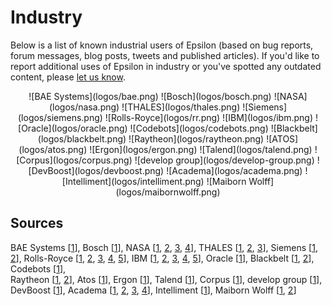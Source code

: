 # Industry

<style>
	img { padding: 10px; }
</style>

 Below is a list of known industrial users of Epsilon (based on bug reports, forum messages, blog posts, tweets and published articles). If you'd like to report additional uses of Epsilon in industry or you've spotted any outdated content, please [let us know](../../forum).

<center>
![BAE Systems](logos/bae.png)
![Bosch](logos/bosch.png)
![NASA](logos/nasa.png)
![THALES](logos/thales.png)
![Siemens](logos/siemens.png)
![Rolls-Royce](logos/rr.png)
![IBM](logos/ibm.png)
![Oracle](logos/oracle.png)
![Codebots](logos/codebots.png)
![Blackbelt](logos/blackbelt.png)
![Raytheon](logos/raytheon.png)
![ATOS](logos/atos.png)
![Ergon](logos/ergon.png)
![Talend](logos/talend.png)
![Corpus](logos/corpus.png)
![develop group](logos/develop-group.png)
![DevBoost](logos/devboost.png)
![Academa](logos/academa.png)
![Intelliment](logos/intelliment.png)
![Maiborn Wolff](logos/maibornwolff.png)
</center>

## Sources

BAE Systems 
	[[1](http://link.springer.com/chapter/10.1007%2F978-3-642-13595-8_7)],
Bosch 
	[[1](https://youtu.be/T7-ExsSzSWw?t=1481)],
NASA 
	[[1](https://github.com/nasa/CertWare/blob/f63ff91edaaf2b0718b51a34cda0136f3cdbb085/net.certware.state.gui/model/StateAnalysis.emf),
	[2](https://bugs.eclipse.org/bugs/show_bug.cgi?id=258871),
	[3](https://bugs.eclipse.org/bugs/show_bug.cgi?id=259923),
	[4](https://bugs.eclipse.org/bugs/show_bug.cgi?id=256473)], 
THALES 
	[[1](https://bugs.eclipse.org/bugs/show_bug.cgi?id=415037),
	[2](https://bugs.eclipse.org/bugs/show_bug.cgi?id=414675),
	[3](https://bugs.eclipse.org/bugs/show_bug.cgi?id=414766)],
Siemens 
	[[1](https://bugs.eclipse.org/bugs/show_bug.cgi?id=333740),
	[2](http://yusun.io/papers/iceme-2011.pdf)],
Rolls-Royce 
	[[1](https://bugs.eclipse.org/bugs/show_bug.cgi?id=385900),
	[2](https://bugs.eclipse.org/bugs/show_bug.cgi?id=386240),
	[3](https://bugs.eclipse.org/bugs/show_bug.cgi?id=381984),
	[4](https://bugs.eclipse.org/bugs/show_bug.cgi?id=383547),
	[5](https://bugs.eclipse.org/bugs/show_bug.cgi?id=390339)],
IBM 
	[[1](https://bugs.eclipse.org/bugs/show_bug.cgi?id=264709),
	[2](https://bugs.eclipse.org/bugs/show_bug.cgi?id=268085),
	[3](https://bugs.eclipse.org/bugs/show_bug.cgi?id=265609),
	[4](https://bugs.eclipse.org/bugs/show_bug.cgi?id=265285),
	[5](https://bugs.eclipse.org/bugs/show_bug.cgi?id=265145)],
Oracle
	[[1](https://bugs.eclipse.org/bugs/show_bug.cgi?id=567747)],
Blackbelt 
	[[1](https://github.com/BlackBeltTechnology/emf-genmodel-generator),
	[2](https://github.com/BlackBeltTechnology/epsilon-runtime)],
Codebots
	[[1](https://twitter.com/kolovos/status/1326117285690560512)],	
Raytheon 
	[[1](http://codegeneration.net/cg2014/sessions/index.php?session=13),
	[2](https://twitter.com/guwac/status/321983342683758592)],
Atos
	[[1](https://bugs.eclipse.org/bugs/show_bug.cgi?id=331497)],
Ergon
	[[1](https://bugs.eclipse.org/bugs/show_bug.cgi?id=407183)],
Talend
	[[1](https://bugs.eclipse.org/bugs/show_bug.cgi?id=325010)],
Corpus
	[[1](https://bugs.eclipse.org/bugs/show_bug.cgi?id=287756)],
develop group
	[[1](http://www.develop-group.de/downloads/fv_projekt/devgroup_ecmfa2012.pdf)],
DevBoost
	[[1](https://github.com/DevBoost/Reuseware/blob/master/Experimental/org.reuseware.comogen.ui.eclipse.dslbuilder/META-INF/MANIFEST.MF)],
Academa 
	[[1](https://bugs.eclipse.org/bugs/show_bug.cgi?id=270570),
	[2](https://bugs.eclipse.org/bugs/show_bug.cgi?id=271329),
	[3](https://bugs.eclipse.org/bugs/show_bug.cgi?id=270572),
	[4](https://bugs.eclipse.org/bugs/show_bug.cgi?id=211210)],
Intelliment
	[[1](https://twitter.com/jozemi/status/128550322560958464)],
Maiborn Wolff
	[[1](https://bugs.eclipse.org/bugs/show_bug.cgi?id=441410#c12),
	[2](https://bugs.eclipse.org/bugs/show_bug.cgi?id=441979)]

